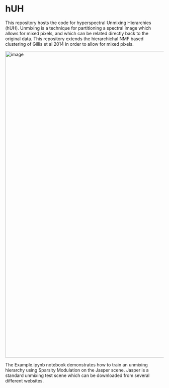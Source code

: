 # hUH
This repository hosts the code for hyperspectral Unmixing Hierarchies (hUH). Unmixing is a technique for partitioning a spectral image which allows for mixed pixels, and which can be related directly back to the original data.
This repository extends the hierarchichal NMF based clustering of Gillis et al 2014 in order to allow for mixed pixels. 

<img width="1013" height="976" alt="image" src="https://github.com/user-attachments/assets/7af35acf-5981-4c29-a808-2b4b5e4e8d8d" />

The Example.ipynb notebook demonstrates how to train an unmixing hierarchy using Sparsity Modulation on the Jasper scene. 
Jasper is a standard unmixing test scene which can be downloaded from several different websites.


